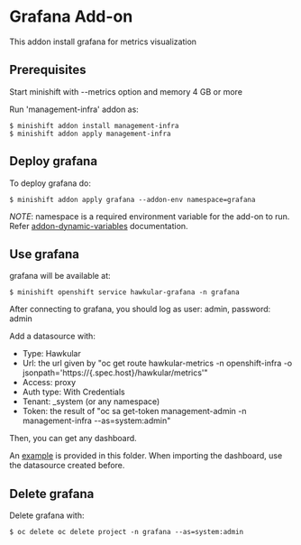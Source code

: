 
# Grafana Add-on

This addon install grafana for metrics visualization

## Prerequisites

Start minishift with --metrics option and memory 4 GB or more

Run 'management-infra' addon as:

```
$ minishift addon install management-infra  
$ minishift addon apply management-infra
```

## Deploy grafana

To deploy grafana do:

```
$ minishift addon apply grafana --addon-env namespace=grafana
```

_NOTE_: namespace is a required environment variable for the add-on to run. Refer [addon-dynamic-variables](https://docs.openshift.org/latest/minishift/using/addons.html#addon-dynamic-variables) documentation.

## Use grafana
grafana will be available at:

```
$ minishift openshift service hawkular-grafana -n grafana
```

After connecting to grafana, you should log as user: admin, password: admin

Add a datasource with:
* Type: Hawkular
* Url: the url given by "oc get route hawkular-metrics -n openshift-infra -o jsonpath='https://{.spec.host}/hawkular/metrics'"
* Access: proxy
* Auth type: With Credentials
* Tenant: _system (or any namespace)
* Token: the result of "oc sa get-token management-admin -n management-infra --as=system:admin"

Then, you can get any dashboard.

An [example](cluster-metrics-per-namespace.json) is provided in this folder. When importing the dashboard, use the datasource created before.


## Delete grafana
Delete grafana with:

```
$ oc delete oc delete project -n grafana --as=system:admin
```
